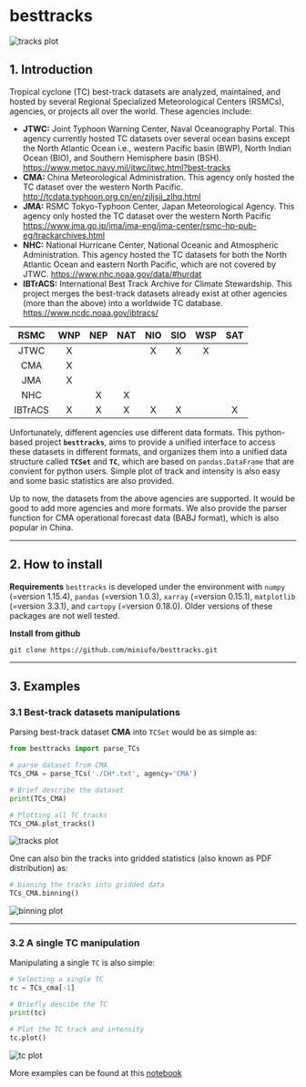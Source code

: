 # besttracks

![tracks plot](https://raw.githubusercontent.com/miniufo/besttracks/master/pics/Global_TC_tracks.png)


## 1. Introduction
Tropical cyclone (TC) best-track datasets are analyzed, maintained, and hosted by several Regional Specialized Meteorological Centers (RSMCs), agencies, or projects all over the world.  These agencies include:
-  **JTWC:** Joint Typhoon Warning Center, Naval Oceanography Portal.  This agency currently hosted TC datasets over several ocean basins except the North Atlantic Ocean i.e.,  western Pacific basin (BWP), North Indian Ocean (BIO), and Southern Hemisphere basin (BSH).
https://www.metoc.navy.mil/jtwc/jtwc.html?best-tracks
-  **CMA:** China Meteorological Administration.  This agency only hosted the TC dataset over the western North Pacific.
http://tcdata.typhoon.org.cn/en/zjljsjj_zlhq.html
- **JMA:** RSMC Tokyo-Typhoon Center, Japan Meteorological Agency.  This agency only hosted the TC dataset over the western North Pacific
https://www.jma.go.jp/jma/jma-eng/jma-center/rsmc-hp-pub-eg/trackarchives.html
- **NHC:** National Hurricane Center, National Oceanic and Atmospheric Administration.  This agency hosted the TC datasets for both the North Atlantic Ocean and eastern North Pacific, which are not covered by JTWC.
https://www.nhc.noaa.gov/data/#hurdat
- **IBTrACS:** International Best Track Archive for Climate Stewardship.  This project merges the best-track datasets already exist at other agencies (more than the above) into a worldwide TC database.
https://www.ncdc.noaa.gov/ibtracs/


| RSMC | WNP | NEP | NAT | NIO | SIO | WSP | SAT |
| :----: | :--: | :--: | :--: | :--: | :--: | :--: | :--: |
| JTWC | X |  |  | X | X | X |  |
| CMA | X |  |  |  |  |  |  |
| JMA | X |  |  |  |  |  |  |
| NHC |  | X | X |  |  |  |  |
| IBTrACS | X | X | X | X | X |  | X |


Unfortunately, different agencies use different data formats.  This python-based project **`besttracks`**, aims to provide a unified interface to access these datasets in different formats, and organizes them into a unified data structure called **`TCSet`** and **`TC`**, which are based on `pandas.DataFrame` that are convient for python users.  Simple plot of track and intensity is also easy and some basic statistics are also provided.

Up to now, the datasets from the above agencies are supported.  It would be good to add more agencies and more formats.  We also provide the parser function for CMA operational forecast data (BABJ format), which is also popular in China.

---

## 2. How to install
**Requirements**
`besttracks` is developed under the environment with `numpy` (=version 1.15.4), `pandas` (=version 1.0.3), `xarray` (=version 0.15.1), `matplotlib` (=version 3.3.1), and `cartopy` (=version 0.18.0).  Older versions of these packages are not well tested.


**Install from github**
```
git clone https://github.com/miniufo/besttracks.git
```

---

## 3. Examples
### 3.1 Best-track datasets manipulations
Parsing best-track dataset **CMA** into `TCSet` would be as simple as:
```python
from besttracks import parse_TCs

# parse dataset from CMA
TCs_CMA = parse_TCs('./CH*.txt', agency='CMA')

# Brief describe the dataset
print(TCs_CMA)

# Plotting all TC tracks
TCs_CMA.plot_tracks()
```

![tracks plot](https://raw.githubusercontent.com/miniufo/besttracks/master/pics/tracks_cma.png)

One can also bin the tracks into gridded statistics (also known as PDF distribution) as:
```python
# binning the tracks into gridded data
TCs_CMA.binning()
```

![binning plot](https://raw.githubusercontent.com/miniufo/besttracks/master/pics/binning_cma.png)

---

### 3.2 A single TC manipulation
Manipulating a single `TC` is also simple:
```python
# Selecting a single TC
tc = TCs_cma[-1]

# Briefly descibe the TC
print(tc)

# Plot the TC track and intensity
tc.plot()
```
![tc plot](https://raw.githubusercontent.com/miniufo/besttracks/master/pics/tc_plot.png)


More examples can be found at this [notebook](https://github.com/miniufo/besttracks/blob/master/notebooks/QuickGuide.ipynb)
